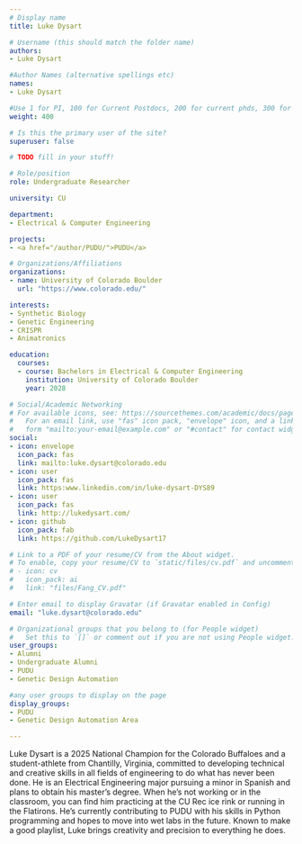 ```yaml
---
# Display name
title: Luke Dysart

# Username (this should match the folder name)
authors:
- Luke Dysart

#Author Names (alternative spellings etc)
names:
- Luke Dysart

#Use 1 for PI, 100 for Current Postdocs, 200 for current phds, 300 for current masters, 400 for current undergrads, 800 for alum postdocs, 810 for alum phds, 820 for alum masters, and 830 for alum undergrads, 900 for tools, 1000 for projects, 900 for tools, 1000 for projects
weight: 400

# Is this the primary user of the site?
superuser: false

# TODO fill in your stuff!

# Role/position
role: Undergraduate Researcher

university: CU

department:
- Electrical & Computer Engineering

projects:
- <a href="/author/PUDU/">PUDU</a>

# Organizations/Affiliations
organizations:
- name: University of Colorado Boulder
  url: "https://www.colorado.edu/"

interests:
- Synthetic Biology
- Genetic Engineering
- CRISPR
- Animatronics 

education:
  courses:
  - course: Bachelors in Electrical & Computer Engineering
    institution: University of Colorado Boulder
    year: 2028

# Social/Academic Networking
# For available icons, see: https://sourcethemes.com/academic/docs/page-builder/#icons
#   For an email link, use "fas" icon pack, "envelope" icon, and a link in the
#   form "mailto:your-email@example.com" or "#contact" for contact widget.
social:
- icon: envelope
  icon_pack: fas
  link: mailto:luke.dysart@colorado.edu
- icon: user
  icon_pack: fas
  link: https:www.linkedin.com/in/luke-dysart-DYS89
- icon: user
  icon_pack: fas
  link: http://lukedysart.com/
- icon: github
  icon_pack: fab
  link: https://github.com/LukeDysart17

# Link to a PDF of your resume/CV from the About widget.
# To enable, copy your resume/CV to `static/files/cv.pdf` and uncomment the lines below.
# - icon: cv
#   icon_pack: ai
#   link: "files/Fang_CV.pdf"

# Enter email to display Gravatar (if Gravatar enabled in Config)
email: "luke.dysart@colorado.edu"

# Organizational groups that you belong to (for People widget)
#   Set this to `[]` or comment out if you are not using People widget.
user_groups:
- Alumni
- Undergraduate Alumni
- PUDU
- Genetic Design Automation

#any user groups to display on the page
display_groups:
- PUDU
- Genetic Design Automation Area

---
```

Luke Dysart is a 2025 National Champion for the Colorado Buffaloes and a student-athlete from Chantilly, Virginia, committed to developing technical and creative skills in all fields of engineering to do what has never been done. He is an Electrical Engineering major pursuing a minor in Spanish and plans to obtain his master’s degree. When he’s not working or in the classroom, you can find him practicing at the CU Rec ice rink or running in the Flatirons. He’s currently contributing to PUDU with his skills in Python programming and hopes to move into wet labs in the future. Known to make a good playlist, Luke brings creativity and precision to everything he does.
